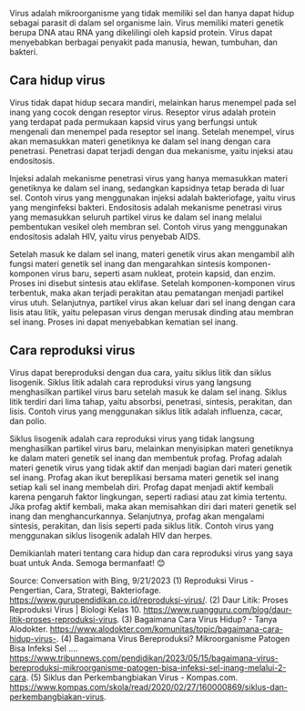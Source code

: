 Virus adalah mikroorganisme yang tidak memiliki sel dan hanya dapat hidup sebagai parasit di dalam sel organisme lain. Virus memiliki materi genetik berupa DNA atau RNA yang dikelilingi oleh kapsid protein. Virus dapat menyebabkan berbagai penyakit pada manusia, hewan, tumbuhan, dan bakteri.

## Cara hidup virus

Virus tidak dapat hidup secara mandiri, melainkan harus menempel pada sel inang yang cocok dengan reseptor virus. Reseptor virus adalah protein yang terdapat pada permukaan kapsid virus yang berfungsi untuk mengenali dan menempel pada reseptor sel inang. Setelah menempel, virus akan memasukkan materi genetiknya ke dalam sel inang dengan cara penetrasi. Penetrasi dapat terjadi dengan dua mekanisme, yaitu injeksi atau endositosis.

Injeksi adalah mekanisme penetrasi virus yang hanya memasukkan materi genetiknya ke dalam sel inang, sedangkan kapsidnya tetap berada di luar sel. Contoh virus yang menggunakan injeksi adalah bakteriofage, yaitu virus yang menginfeksi bakteri. Endositosis adalah mekanisme penetrasi virus yang memasukkan seluruh partikel virus ke dalam sel inang melalui pembentukan vesikel oleh membran sel. Contoh virus yang menggunakan endositosis adalah HIV, yaitu virus penyebab AIDS.

Setelah masuk ke dalam sel inang, materi genetik virus akan mengambil alih fungsi materi genetik sel inang dan mengarahkan sintesis komponen-komponen virus baru, seperti asam nukleat, protein kapsid, dan enzim. Proses ini disebut sintesis atau eklifase. Setelah komponen-komponen virus terbentuk, maka akan terjadi perakitan atau pematangan menjadi partikel virus utuh. Selanjutnya, partikel virus akan keluar dari sel inang dengan cara lisis atau litik, yaitu pelepasan virus dengan merusak dinding atau membran sel inang. Proses ini dapat menyebabkan kematian sel inang.

## Cara reproduksi virus

Virus dapat bereproduksi dengan dua cara, yaitu siklus litik dan siklus lisogenik. Siklus litik adalah cara reproduksi virus yang langsung menghasilkan partikel virus baru setelah masuk ke dalam sel inang. Siklus litik terdiri dari lima tahap, yaitu absorbsi, penetrasi, sintesis, perakitan, dan lisis. Contoh virus yang menggunakan siklus litik adalah influenza, cacar, dan polio.

Siklus lisogenik adalah cara reproduksi virus yang tidak langsung menghasilkan partikel virus baru, melainkan menyisipkan materi genetiknya ke dalam materi genetik sel inang dan membentuk profag. Profag adalah materi genetik virus yang tidak aktif dan menjadi bagian dari materi genetik sel inang. Profag akan ikut bereplikasi bersama materi genetik sel inang setiap kali sel inang membelah diri. Profag dapat menjadi aktif kembali karena pengaruh faktor lingkungan, seperti radiasi atau zat kimia tertentu. Jika profag aktif kembali, maka akan memisahkan diri dari materi genetik sel inang dan menghancurkannya. Selanjutnya, profag akan mengalami sintesis, perakitan, dan lisis seperti pada siklus litik. Contoh virus yang menggunakan siklus lisogenik adalah HIV dan herpes.

Demikianlah materi tentang cara hidup dan cara reproduksi virus yang saya buat untuk Anda. Semoga bermanfaat! 😊

Source: Conversation with Bing, 9/21/2023
(1) Reproduksi Virus - Pengertian, Cara, Strategi, Bakteriofage. https://www.gurupendidikan.co.id/reproduksi-virus/.
(2) Daur Litik: Proses Reproduksi Virus | Biologi Kelas 10. https://www.ruangguru.com/blog/daur-litik-proses-reproduksi-virus.
(3) Bagaimana Cara Virus Hidup? - Tanya Alodokter. https://www.alodokter.com/komunitas/topic/bagaimana-cara-hidup-virus-.
(4) Bagaimana Virus Bereproduksi? Mikroorganisme Patogen Bisa Infeksi Sel .... https://www.tribunnews.com/pendidikan/2023/05/15/bagaimana-virus-bereproduksi-mikroorganisme-patogen-bisa-infeksi-sel-inang-melalui-2-cara.
(5) Siklus dan Perkembangbiakan Virus - Kompas.com. https://www.kompas.com/skola/read/2020/02/27/160000869/siklus-dan-perkembangbiakan-virus.

